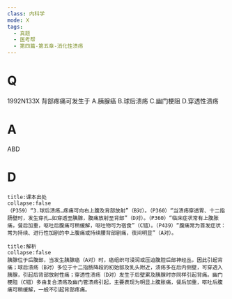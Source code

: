 ```yaml
---
class: 内科学
mode: X
tags:
  - 真题
  - 医考帮
  - 第四篇-第五章-消化性溃疡
---
```


# Q
1992N133X 背部疼痛可发生于
A.胰腺癌
B.球后溃疡
C.幽门梗阻
D.穿透性溃疡

# A
ABD
# D
```ad-note
title:课本出处
collapse:false
（P359）“3.球后溃疡…疼痛可向右上腹及背部放射”（B对）。（P360）“当溃疡穿透胃、十二指肠壁时，发生穿孔…如穿透至胰腺，腹痛放射至背部”（D对）。（P360）“临床症状常有上腹胀痛，餐后加重，呕吐后腹痛可稍缓解，呕吐物可为宿食”（C错）。（P439）“腹痛常为首发症状：常为持续、进行性加剧的中上腹痛或持续腰背部剧痛，夜间明显”（A对）。
```

```ad-summary
title:解析
collapse:false
胰腺位于后腹部，当发生胰腺癌（A对）时，癌组织可浸润或压迫腹腔后部神经丛，因此引起背痛；球后溃疡（B对）多位于十二指肠降段的初始部及乳头附近，溃疡多在后内侧壁，可穿透入胰腺，引起后背部放射性痛；穿透性溃疡（D对）发生于后壁累及胰腺时亦同样引起背痛。幽门梗阻（C错）多由复合溃疡及幽门管溃疡引起，主要表现为明显上腹胀痛，餐后加重，呕吐后腹痛可稍缓解，一般不引起背部疼痛。
```

